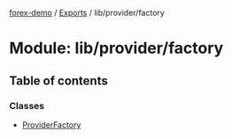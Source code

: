 [forex-demo](../README.md) / [Exports](../modules.md) / lib/provider/factory

# Module: lib/provider/factory

## Table of contents

### Classes

- [ProviderFactory](../classes/lib_provider_factory.ProviderFactory.md)
